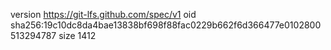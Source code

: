 version https://git-lfs.github.com/spec/v1
oid sha256:19c10dc8da4bae13838bf698f88fac0229b662f6d366477e0102800513294787
size 1412
